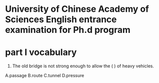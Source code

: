 # University of Chinese Academy of Sciences English entrance examination for Ph.d program

# part I vocabulary

1. The old bridge is not strong enough to allow the (    ) of heavy vehicles.

A.passage   B.route    C.tunnel    D.pressure
